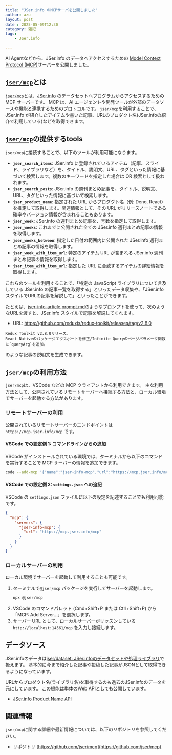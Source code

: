 ```yaml
---
title: "JSer.info のMCPサーバを公開しました"
author: azu
layout: post
date : 2025-05-09T12:30
category: 雑記
tags:
    - JSer.info

---
```


AI Agentなどから、JSer.info のデータへアクセスするための [Model Context Protocol (MCP)](https://modelcontextprotocol.io/introduction)サーバーを公開しました。

## [`jser/mcp`](https://github.com/jser/mcp)とは

[`jser/mcp`](https://github.com/jser/mcp)とは、[JSer.info](http://JSer.info) のデータセットへプログラムからアクセスするための MCP サーバーです。
MCP は、AI エージェントや開発ツールが外部のデータソースや機能と連携するためのプロトコルです。
`jser/mcp`を利用することで、JSer.info が紹介したアイテムや書いた記事、URLのプロダクト名(JSer.infoの紹介で利用している)などを取得できます。

## [`jser/mcp`](https://github.com/jser/mcp)の提供するtools

`jser/mcp`に接続することで、以下のツールが利用可能になります。

- **`jser_search_items`**: JSer.info に登録されているアイテム（記事、スライド、ライブラリなど）を、タイトル、説明文、URL、タグといった情報に基づいて検索します。複数のキーワードを指定した場合は OR 検索として扱われます。
- **`jser_search_posts`**: JSer.info の週刊まとめ記事を、タイトル、説明文、URL、タグといった情報に基づいて検索します。
- **`jser_product_name`**: 指定された URL からプロダクト名（例: Deno, React）を推定して取得します。関連情報として、その URL がリリースノートである確率やバージョン情報が含まれることもあります。
- **`jser_week`**: JSer.info の週刊まとめ記事を、号数を指定して取得します。
- **`jser_weeks`**: これまでに公開された全ての JSer.info 週刊まとめ記事の情報を取得します。
- **`jser_weeks_between`**: 指定した日付の範囲内に公開された JSer.info 週刊まとめ記事の情報を取得します。
- **`jser_week_with_item_url`**: 特定のアイテム URL が含まれる JSer.info 週刊まとめ記事の情報を取得します。
- **`jser_item_with_item_url`**: 指定した URL に合致するアイテムの詳細情報を取得します。

これらのツールを利用することで、「特定の JavaScript ライブラリについて言及している JSer.info の記事一覧を取得する」といったデータ収集や、「JSer.infoスタイルでURLの記事を解説して」といったことができます。

たとえば、[jser-info-article.prompt.md](https://github.com/jser/jser.info/blob/gh-pages/.github/prompts/jser-info-article.prompt.md)のようなプロンプトを使って、次のようなURLを渡すと、JSer.info スタイルで記事を解説してくれます。

- URL: https://github.com/reduxjs/redux-toolkit/releases/tag/v2.8.0

```
Redux Toolkit v2.8.0リリース。  
React Nativeのパッケージエクスポートを修正/Infinite Queryのページパラメータ関数に`queryArg`を追加。
```

のような記事の説明文を生成できます。

## `jser/mcp`の利用方法

`jser/mcp`は、VSCode などの MCP クライアントから利用できます。
主な利用方法として、公開されているリモートサーバーへ接続する方法と、ローカル環境でサーバーを起動する方法があります。

### リモートサーバーの利用

公開されているリモートサーバーのエンドポイントは `https://mcp.jser.info/mcp` です。

#### VSCode での設定例 1: コマンドラインからの追加

VSCode がインストールされている環境では、ターミナルから以下のコマンドを実行することで MCP サーバーの情報を追加できます。

```bash
code --add-mcp '{"name":"jser-info-mcp","url":"https://mcp.jser.info/mcp"}'
```

#### VSCode での設定例 2: `settings.json` への追記

VSCode の `settings.json` ファイルに以下の設定を記述することでも利用可能です。

```json
{
  "mcp": {
    "servers": {
      "jser-info-mcp": {
        "url": "https://mcp.jser.info/mcp"
      }
    }
  }
}
```

### ローカルサーバーの利用

ローカル環境でサーバーを起動して利用することも可能です。

1.  ターミナルで`@jser/mcp` パッケージを実行してサーバーを起動します。
    ```bash
    npx @jser/mcp
    ```
2.  VSCode のコマンドパレット (Cmd+Shift+P または Ctrl+Shift+P) から「MCP: Add Server...」を選択します。
3.  サーバー URL として、ローカルサーバーがリッスンしている `http://localhost:14561/mcp` を入力し接続します。

## データソース

JSer.infoのデータは[jser/dataset: JSer.infoのデータセットや処理ライブラリ](https://github.com/jser/dataset)で扱えます。
基本的に今まで紹介した記事や投稿した記事がJSONとして取得できるようになっています。

URLからプロダクト名(ライブラリ名)を取得するのも過去のJSer.infoのデータを元にしています。
この機能は単体のWeb APIとしても公開しています。

- [JSer.info Product Name API](https://github.com/jser/product-name)

## 関連情報

`jser/mcp`に関する詳細や最新情報については、以下のリポジトリを参照してください。

- リポジトリ [https://github.com/jser/mcp](https://github.com/jser/mcp)

